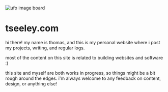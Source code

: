 ![ufo image board](https://res.cloudinary.com/dcwnusepx/image/upload/v1721484366/tseeley/flying_ww6ynv.jpg)


# tseeley.com

hi there! my name is thomas, and this is my personal website where i post my projects, writing, and regular logs.

most of the content on this site is related to building websites and software :)

this site and myself are both works in progress, so things might be a bit rough around the edges. i'm always welcome to any feedback on content, design, or anything else!
